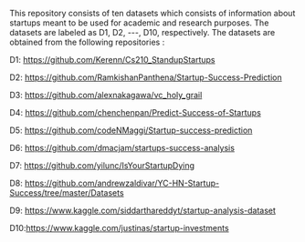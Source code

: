 This repository consists of ten datasets which consists of information about startups meant to be used for academic and research purposes. The datasets are labeled as D1, D2, ---, D10, respectively. The datasets are obtained from the following repositories :



D1: https://github.com/Kerenn/Cs210_StandupStartups

D2: https://github.com/RamkishanPanthena/Startup-Success-Prediction 

D3: https://github.com/alexnakagawa/vc_holy_grail

D4: https://github.com/chenchenpan/Predict-Success-of-Startups

D5: https://github.com/codeNMaggi/Startup-success-prediction

D6: https://github.com/dmacjam/startups-success-analysis

D7: https://github.com/yilunc/IsYourStartupDying

D8: https://github.com/andrewzaldivar/YC-HN-Startup-Success/tree/master/Datasets

D9: https://www.kaggle.com/siddarthareddyt/startup-analysis-dataset

D10:https://www.kaggle.com/justinas/startup-investments
